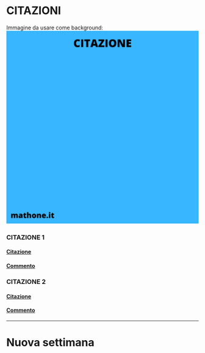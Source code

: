 # CITAZIONI

Immagine da usare come background:
![Template citazioni](templateCitazione.png)

### CITAZIONE 1

#### [Citazione](citazioni/citazione1.md)

#### [Commento](commentiCitazioni/commento1.md)

### CITAZIONE 2

#### [Citazione](citazioni/citazione2.md)

#### [Commento](commentiCitazioni/commento2.md)

---

# Nuova settimana
